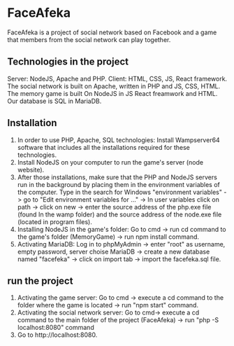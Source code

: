 # FaceAfeka #

FaceAfeka is a project of social network based on Facebook and a game that members from the social network can play together.

## Technologies in the project ##
Server: NodeJS, Apache and PHP.
Client: HTML, CSS, JS, React framework. 
The social network is built on Apache, written in PHP and JS, CSS, HTML.
The memory game is built On NodeJS in JS React freamwork and HTML.
Our database is SQL in MariaDB.

## Installation ##

1. In order to use PHP, Apache, SQL technologies: Install Wampserver64 software that includes all the installations required for these   technologies.
2. Install NodeJS on your computer to run the game's server (node ​​website).
3. After those installations, make sure that the PHP and NodeJS servers run in the background by placing them in the environment variables of the computer. Type in the search for Windows "environment variables" -> go to "Edit environment variables for ..." -> In user variables click on path -> click on new -> enter the source address of the php.exe file (found In the wamp folder) and the source address of the node.exe file (located in program files).
4. Installing NodeJS in the game's folder: Go to cmd -> run cd command to the game's folder (MemoryGame) -> run npm install command.
5. Activating MariaDB: Log in to phpMyAdmin -> enter "root" as username, empty password, server choise MariaDB -> create a new database named "facefeka" -> click on import tab -> import the facefeka.sql file.

## run the project ##
1. Activating the game server: Go to cmd -> execute a cd command to the folder where the game is located -> run "npm start" command.
2. Activating the social network server: Go to cmd-> execute a cd command to the main folder of the project (FaceAfeka) -> run "php -S localhost:8080" command
3. Go to http://localhost:8080.